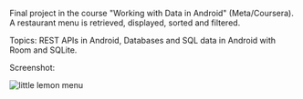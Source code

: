 Final project in the course "Working with Data in Android" (Meta/Coursera).
A restaurant menu is retrieved, displayed, sorted and filtered.

Topics: REST APIs in Android, Databases and SQL data in Android with Room and SQLite. 

Screenshot:

![little lemon menu](https://github.com/MariGsp/LittleLemon-filterMenu/assets/47831753/93868601-43ab-4ef3-96ea-81e384da1aa4)

